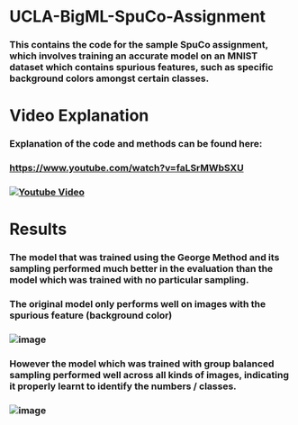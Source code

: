 # UCLA-BigML-SpuCo-Assignment
### This contains the code for the sample SpuCo assignment, which involves training an accurate model on an MNIST dataset which contains spurious features, such as specific background colors amongst certain classes.

# Video Explanation
### Explanation of the code and methods can be found here:
### https://www.youtube.com/watch?v=faLSrMWbSXU
### [![Youtube Video](https://img.youtube.com/vi/faLSrMWbSXU/0.jpg)](https://www.youtube.com/watch?v=faLSrMWbSXU)

# Results
### The model that was trained using the George Method and its sampling performed much better in the evaluation than the model which was trained with no particular sampling.
### The original model only performs well on images with the spurious feature (background color)
### ![image](https://github.com/user-attachments/assets/2d3ba713-2071-4954-a9dd-0433500f4235)
### However the model which was trained with group balanced sampling performed well across all kinds of images, indicating it properly learnt to identify the numbers / classes.
### ![image](https://github.com/user-attachments/assets/2a6e2d8c-7fcc-4d49-818a-2f6079270c3b)

